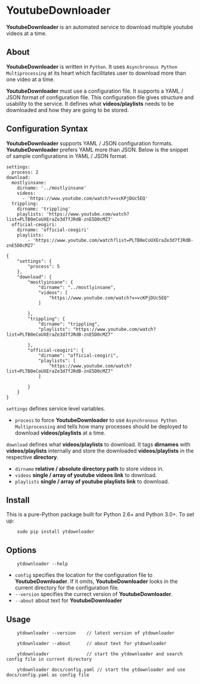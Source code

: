 
# YoutubeDownloader

**YoutubeDownloader** is an automated service to download multiple youtube videos at a time.

## About

**YoutubeDownloader** is written in `Python`. It uses ``Asynchronous Python Multiprocessing`` at its heart which facilitates user to download more than one video at a time.


**YoutubeDownloader** must use a configuration file. It supports a YAML / JSON format of configuration file. This configuration file gives structure and usability to the service. It defines what **videos/playlists** needs to be downloaded and how they are going to be stored.


## Configuration Syntax

**YoutubeDownloader** supports YAML / JSON configuration formats. **YoutubeDownloader** prefers YAML more than JSON. Below is the snippet of sample configurations in YAML / JSON format.

```
settings:
  process: 2
download:
  mostlyinsane:
    dirname: '../mostlyinsane'
    videos: 
      - 'https://www.youtube.com/watch?v=vcKPjDUc5EQ'
  trippling:
    dirname: 'trippling'
    playlists: 'https://www.youtube.com/watch?list=PLTB0eCoUXEraZe3d7fJRdB-znE5D0cMZ7'
  official-ceogiri:
    dirname: 'official-ceogiri'
    playlists:
    	- 'https://www.youtube.com/watch?list=PLTB0eCoUXEraZe3d7fJRdB-znE5D0cMZ7'
```

```
{
	"settings": {
		"process": 5
	},
	"download": {
		"mostlyinsane": {
			"dirname": "../mostlyinsane",
			"videos": [
				"https://www.youtube.com/watch?v=vcKPjDUc5EQ"
			]

		},
		"trippling": {
			"dirname": "trippling",
			"playlists": "https://www.youtube.com/watch?list=PLTB0eCoUXEraZe3d7fJRdB-znE5D0cMZ7"

		},
		"official-ceogiri": {
			"dirname": "official-ceogiri",
			"playlists": [
				"https://www.youtube.com/watch?list=PLTB0eCoUXEraZe3d7fJRdB-znE5D0cMZ7"
			]

		}
	}
}
```

`settings` defines service level variables. 
- `process` to force **YoutubeDownloader** to use `Asynchronous Python Multiprocessing` and tells how many processes should be deployed to download **videos/playlists** at a time.

`download` defines what **videos/playlists** to download. It tags **dirnames** with **videos/playlists** internally and store the downloaded **videos/playlists** in the respective **directory**.

- `dirname` **relative / absolute directory path** to store videos in.
- `videos` **single / array of youtube videos link** to download.
- `playlists` **single / array of youtube playlists link** to download.


## Install

This is a pure-Python package built for Python 2.6+ and Python 3.0+. To set up:

```
    sudo pip install ytdownloader
```

## Options

```
    ytdownloader --help
```

[reference]: https://github.com/mukultaneja/YoutubeDownloader/raw/master/ "YoutubeDownloader Reference"

- `config` specifies the location for the configuration file to **YoutubeDownloader**. If it omits, **YoutubeDownloader** looks in the current directory for the configuration file.
- `--version` specifies the currect version of **YoutubeDownloader**.
- `--about` about text for **YoutubeDownloader**


## Usage

```
	ytdownloader --version    // latest version of ytdownloader
```
```
	ytdownloader --about      // about text for ytdownloader
```
```
	ytdownloader              // start the ytdownloader and search config file in current directory
```
```
	ytdownloader docs/config.yaml // start the ytdownloader and use docs/config.yaml as config file
```
